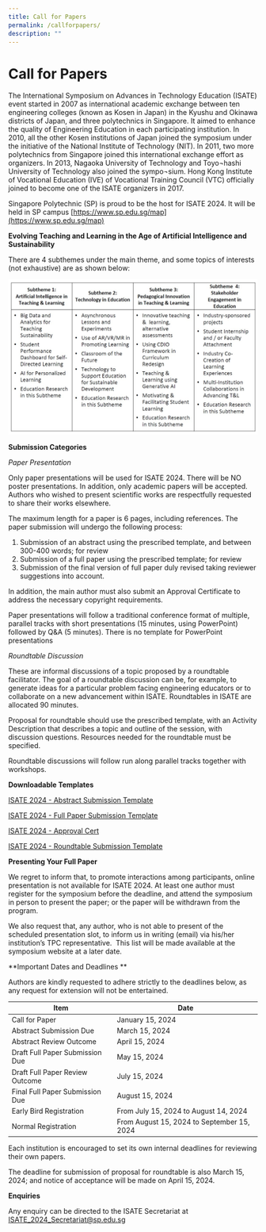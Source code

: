 ```yaml
---
title: Call for Papers
permalink: /callforpapers/
description: ""
---
```

# Call for Papers

The International Symposium on Advances in Technology Education (ISATE) event started in 2007 as international academic exchange between ten engineering colleges (known as Kosen in Japan) in the Kyushu and Okinawa districts of Japan, and three polytechnics in Singapore. It aimed to enhance the quality of Engineering Education in each participating institution. In 2010, all the other Kosen institutions of Japan joined the symposium under the initiative of the National Institute of Technology (NIT). In 2011, two more polytechnics from Singapore joined this international exchange effort as organizers. In 2013, Nagaoka University of Technology and Toyo¬hashi University of Technology also joined the sympo¬sium. Hong Kong Institute of Vocational Education (IVE) of Vocational Training Council (VTC) officially joined to become one of the ISATE organizers in 2017. 

Singapore Polytechnic (SP) is proud to be the host for ISATE 2024. It will be held in SP campus [https://www.sp.edu.sg/map](https://www.sp.edu.sg/map) 

**Evolving Teaching and Learning in the Age of Artificial Intelligence and Sustainability**

There are 4 subthemes under the main theme, and some topics of interests (not exhaustive) are as shown below:

![](/images/subthemes-table.jpg)


**Submission Categories**

*Paper Presentation*

Only paper presentations will be used for ISATE 2024. There will be NO poster presentations. In addition, only academic papers will be accepted. Authors who wished to present scientific works are respectfully requested to share their works elsewhere.

The maximum length for a paper is 6 pages, including references. The paper submission will undergo the following process:

1. Submission of an abstract using the prescribed template, and between 300-400 words; for review 
2. Submission of a full paper using the prescribed template; for review
3. Submission of the final version of full paper duly revised taking reviewer suggestions into account.

In addition, the main author must also submit an Approval Certificate to address the necessary copyright requirements. 

Paper presentations will follow a traditional conference format of multiple, parallel tracks with short presentations (15 minutes, using PowerPoint) followed by Q&A (5 minutes). There is no template for PowerPoint presentations

*Roundtable Discussion*

These are informal discussions of a topic proposed by a roundtable facilitator. The goal of a roundtable discussion can be, for example, to generate ideas for a particular problem facing engineering educators or to collaborate on a new advancement within ISATE. Roundtables in ISATE are allocated 90 minutes.

Proposal for roundtable should use the prescribed template, with an Activity Description that describes a topic and outline of the session, with discussion questions. Resources needed for the roundtable must be specified.

Roundtable discussions will follow run along parallel tracks together with workshops.


**Downloadable Templates**

[ISATE 2024 - Abstract Submission Template](https://docs.google.com/document/d/1bOFW4nmmvL8eTK6GS_jBUtzebSqnmh1l/edit?usp=sharing&ouid=115597147790999350487&rtpof=true&sd=true)

[ISATE 2024 - Full Paper Submission Template](https://docs.google.com/document/d/10n5G0_n0ew906uzD1Uhcvza-gfw5wkxS/edit?usp=sharing&ouid=115597147790999350487&rtpof=true&sd=true)

[ISATE 2024 - Approval Cert](https://drive.google.com/file/d/1bkcI6R-PQP3Jx8wpMgL9K6vYw9GlcHkz/view?usp=sharing)

[ISATE 2024 - Roundtable Submission Template](https://docs.google.com/document/d/1bMbTIENnNH0ES748LVi3VX7_HDmrzffw/edit?usp=sharing&ouid=115597147790999350487&rtpof=true&sd=true)


**Presenting Your Full Paper**

We regret to inform that, to promote interactions among participants, online presentation is not available for ISATE 2024. At least one author must register for the symposium before the deadline, and attend the symposium in person to present the paper; or the paper will be withdrawn from the program.

We also request that, any author, who is not able to present of the scheduled presentation slot, to inform us in writing (email) via his/her institution’s TPC representative.  This list will be made available at the symposium website at a later date.


**Important Dates and Deadlines
**

Authors are kindly requested to adhere strictly to the deadlines below, as any request for extension will not be entertained. 



| Item | Date |
| -------- | -------- |
| Call for Paper     | January 15, 2024     |
| Abstract Submission Due | March 15, 2024 |
| Abstract Review Outcome | April 15, 2024 |
| Draft Full Paper Submission Due | May 15, 2024 |
| Draft Full Paper Review Outcome | July 15, 2024 |
| Final Full Paper Submission Due | August 15, 2024 |
| Early Bird Registration | From July 15, 2024 to August 14, 2024 |
| Normal Registration | From August 15, 2024 to September 15, 2024 |

Each institution is encouraged to set its own internal deadlines for reviewing their own papers.

The deadline for submission of proposal for roundtable is also March 15, 2024; and notice of acceptance will be made on April 15, 2024.


**Enquiries**

Any enquiry can be directed to the ISATE Secretariat at ISATE_2024_Secretariat@sp.edu.sg